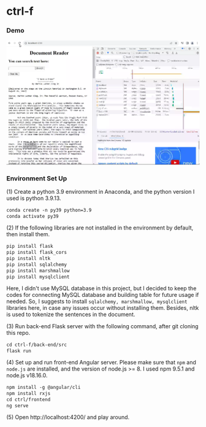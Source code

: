 # ctrl-f

### Demo
[![Demo](https://github.com/SemiXQ/ctrl-f/blob/master/demo-screenshot.png)](https://github.com/SemiXQ/ctrl-f/blob/master/demo.mp4)


### Environment Set Up
(1) Create a python 3.9 environment in Anaconda, and the python version I used is python 3.9.13.
```Anaconda prompt
conda create -n py39 python=3.9
conda activate py39
```
(2) If the following libraries are not installed in the environment by default, then install them.
```command line
pip install flask
pip install flask_cors
pip install nltk
pip install sqlalchemy
pip install marshmallow
pip install mysqlclient
```
Here, I didn't use MySQL database in this project, but I decided to keep the codes for connecting MySQL database and building table for future usage if needed. So, I suggests to install `sqlalchemy, marshmallow, mysqlclient` libraries here, in case any issues occur without installing them. Besides, nltk is used to tokenize the sentences in the document.

(3) Run back-end Flask server with the following command, after git cloning this repo.
```command line
cd ctrl-f/back-end/src
flask run
```

(4) Set up and run front-end Angular server. Please make sure that `npm` and `node.js` are installed, and the version of node.js >= 8. I used npm 9.5.1 and node.js v18.16.0.
```command line
npm install -g @angular/cli
npm install rxjs
cd ctrl/frontend
ng serve
```

(5) Open http://localhost:4200/ and play around.
